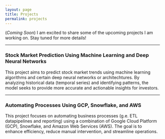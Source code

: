 ```yaml
---
layout: page
title: Projects
permalink: projects
---
```


(_Coming Soon_) I am excited to share some of the upcoming projects I am working on. Stay tuned for more details!

---

### Stock Market Prediction Using Machine Learning and Deep Neural Networks

This project aims to predict stock market trends using machine learning algorithms and certain deep neural networks or architechtures. By analyzing historical data (temporal series) and identifying patterns, the model seeks to provide more accurate and actionable insights for investors.

---

### Automating Processes Using GCP, Snowflake, and AWS

This project focuses on automating business processes (g.e. ETL datapipelines and reporting) using a combination of Google Cloud Platform (GCP), Snowflake, and Amazon Web Services (AWS). The goal is to enhance efficiency, reduce manual intervention, and streamline operations.
